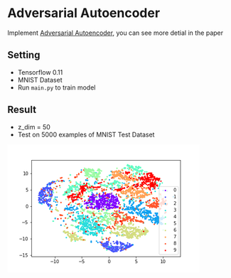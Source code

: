 # Adversarial Autoencoder
Implement [Adversarial Autoencoder](https://arxiv.org/pdf/1511.05644.pdf), you can see more detial in the paper
## Setting
- Tensorflow 0.11
- MNIST Dataset
- Run `main.py` to train model


## Result
- z_dim = 50
- Test on 5000 examples of MNIST Test Dataset

![mnist_test](Result/mnist_test.png)

